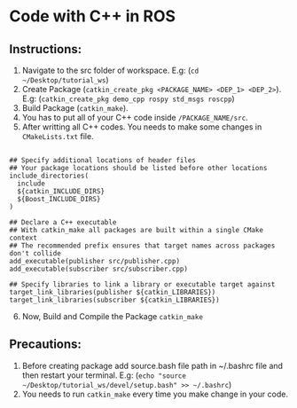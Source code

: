 # Code with C++ in ROS


## Instructions: 

1. Navigate to the src folder of workspace. E.g: (`cd ~/Desktop/tutorial_ws`) 
2. Create Package (`catkin_create_pkg <PACKAGE_NAME> <DEP_1> <DEP_2>`). E.g: (`catkin_create_pkg demo_cpp rospy std_msgs roscpp`)
3. Build Package (`catkin_make`).
4. You has to put all of your C++ code inside `/PACKAGE_NAME/src`.
5. After writting all C++ codes. You needs to make some changes in `CMakeLists.txt` file.

```

## Specify additional locations of header files
## Your package locations should be listed before other locations
include_directories(
  include
  ${catkin_INCLUDE_DIRS}
  ${Boost_INCLUDE_DIRS}
)

## Declare a C++ executable
## With catkin_make all packages are built within a single CMake context
## The recommended prefix ensures that target names across packages don't collide
add_executable(publisher src/publisher.cpp)
add_executable(subscriber src/subscriber.cpp)

## Specify libraries to link a library or executable target against
target_link_libraries(publisher ${catkin_LIBRARIES})
target_link_libraries(subscriber ${catkin_LIBRARIES})
```

6. Now, Build and Compile the Package `catkin_make`


## Precautions: 

1. Before creating package add source.bash file path in ~/.bashrc file and then restart your terminal. E.g: (`echo "source ~/Desktop/tutorial_ws/devel/setup.bash" >> ~/.bashrc`)
2. You needs to run `catkin_make` every time you make change in your code.
